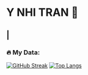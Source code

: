 # Y NHI TRAN 👋

## |

### :fire: My Data:


[![GitHub Streak](https://github-readme-streak-stats-seven-lyart.vercel.app?user=ynhi27&theme=transparent&date_format=M%20j%5B%2C%20Y%5D)](https://git.io/streak-stats)        [![Top Langs](https://github-readme-stats.vercel.app/api/top-langs/?username=your-github-username)](https://github.com/anuraghazra/github-readme-stats)


<!--
[https://streak-stats.demolab.com/demo/](https://github-readme-streak-stats-seven-lyart.vercel.app/demo/)
-->

